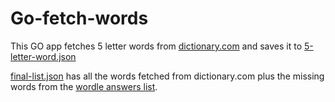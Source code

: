 # Go-fetch-words

This GO app fetches 5 letter words from [dictionary.com](https://www.dictionary.com/list/a) and saves it to [5-letter-word.json](./5-letter-words.json)

[final-list.json](./final-list.json) has all the words fetched from dictionary.com plus the missing words from the [wordle answers list](https://github.com/droyson/wordle-spoiler/blob/aca1fb5d936f0560f4922cc9bc4b59b948c82781/js/main.js#L49-L2365).